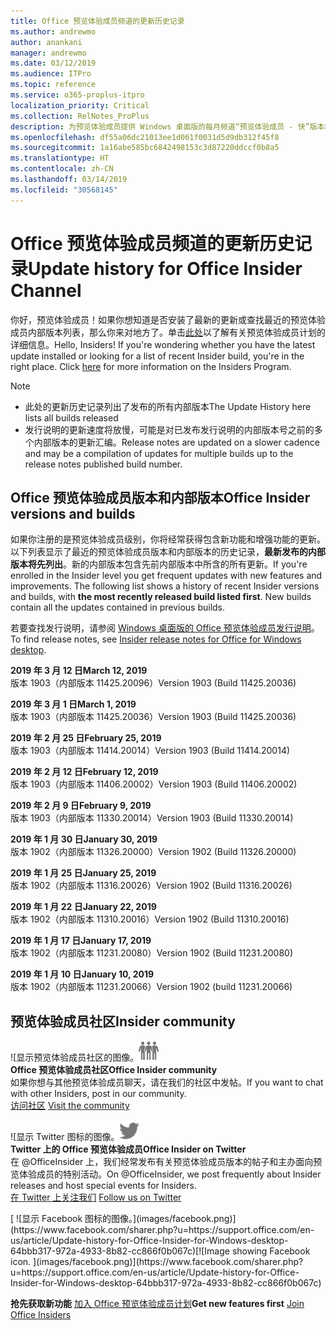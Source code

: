 ```yaml
---
title: Office 预览体验成员频道的更新历史记录
ms.author: andrewmo
author: anankani
manager: andrewmo
ms.date: 03/12/2019
ms.audience: ITPro
ms.topic: reference
ms.service: o365-proplus-itpro
localization_priority: Critical
ms.collection: RelNotes_ProPlus
description: 为预览体验成员提供 Windows 桌面版的每月频道“预览体验成员 - 快”版本的更新历史记录
ms.openlocfilehash: df55a06dc21013ee1d061f0031d5d9db312f45f8
ms.sourcegitcommit: 1a16abe585bc6842498153c3d87220ddccf0b8a5
ms.translationtype: HT
ms.contentlocale: zh-CN
ms.lasthandoff: 03/14/2019
ms.locfileid: "30568145"
---
```

# <a name="update-history-for-office-insider-channel"></a><span data-ttu-id="7bdec-103">Office 预览体验成员频道的更新历史记录</span><span class="sxs-lookup"><span data-stu-id="7bdec-103">Update history for Office Insider Channel</span></span>

<span data-ttu-id="7bdec-p101">你好，预览体验成员！如果你想知道是否安装了最新的更新或查找最近的预览体验成员内部版本列表，那么你来对地方了。单击[此处](https://insider.office.com/)以了解有关预览体验成员计划的详细信息。</span><span class="sxs-lookup"><span data-stu-id="7bdec-p101">Hello, Insiders! If you're wondering whether you have the latest update installed or looking for a list of recent Insider build, you're in the right place. Click [here](https://insider.office.com/) for more information on the Insiders Program.</span></span>

> [!NOTE]
> - <span data-ttu-id="7bdec-107">此处的更新历史记录列出了发布的所有内部版本</span><span class="sxs-lookup"><span data-stu-id="7bdec-107">The Update History here lists all builds released</span></span>
> - <span data-ttu-id="7bdec-108">发行说明的更新速度将放慢，可能是对已发布发行说明的内部版本号之前的多个内部版本的更新汇编。</span><span class="sxs-lookup"><span data-stu-id="7bdec-108">Release notes are updated on a slower cadence and may be a compilation of updates for multiple builds up to the release notes published build number.</span></span>



## <a name="office-insider-versions-and-builds"></a><span data-ttu-id="7bdec-109">Office 预览体验成员版本和内部版本</span><span class="sxs-lookup"><span data-stu-id="7bdec-109">Office Insider versions and builds</span></span>

<span data-ttu-id="7bdec-p102">如果你注册的是预览体验成员级别，你将经常获得包含新功能和增强功能的更新。以下列表显示了最近的预览体验成员版本和内部版本的历史记录，**最新发布的内部版本将先列出**。新的内部版本包含先前内部版本中所含的所有更新。</span><span class="sxs-lookup"><span data-stu-id="7bdec-p102">If you're enrolled in the Insider level you get frequent updates with new features and improvements. The following list shows a history of recent Insider versions and builds, with **the most recently released build listed first**. New builds contain all the updates contained in previous builds.</span></span> 

<span data-ttu-id="7bdec-113">若要查找发行说明，请参阅 [Windows 桌面版的 Office 预览体验成员发行说明](https://docs.microsoft.com/zh-CN/OfficeUpdates/release-notes-office-insider)。</span><span class="sxs-lookup"><span data-stu-id="7bdec-113">To find release notes, see [Insider release notes for Office for Windows desktop](https://docs.microsoft.com/zh-CN/OfficeUpdates/release-notes-office-insider).</span></span>

<span data-ttu-id="7bdec-114">**2019 年 3 月 12 日**</span><span class="sxs-lookup"><span data-stu-id="7bdec-114">**March 12, 2019**</span></span><br/> <span data-ttu-id="7bdec-115">版本 1903（内部版本 11425.20096）</span><span class="sxs-lookup"><span data-stu-id="7bdec-115">Version 1903 (Build 11425.20036)</span></span><br/>

<span data-ttu-id="7bdec-116">**2019 年 3 月 1 日**</span><span class="sxs-lookup"><span data-stu-id="7bdec-116">**March 1, 2019**</span></span><br/> <span data-ttu-id="7bdec-117">版本 1903（内部版本 11425.20036）</span><span class="sxs-lookup"><span data-stu-id="7bdec-117">Version 1903 (Build 11425.20036)</span></span><br/> 

<span data-ttu-id="7bdec-118">**2019 年 2 月 25 日**</span><span class="sxs-lookup"><span data-stu-id="7bdec-118">**February 25, 2019**</span></span><br/> <span data-ttu-id="7bdec-119">版本 1903（内部版本 11414.20014）</span><span class="sxs-lookup"><span data-stu-id="7bdec-119">Version 1903 (Build 11414.20014)</span></span><br/> 

<span data-ttu-id="7bdec-120">**2019 年 2 月 12 日**</span><span class="sxs-lookup"><span data-stu-id="7bdec-120">**February 12, 2019**</span></span><br/> <span data-ttu-id="7bdec-121">版本 1903（内部版本 11406.20002）</span><span class="sxs-lookup"><span data-stu-id="7bdec-121">Version 1903 (Build 11406.20002)</span></span><br/> 

<span data-ttu-id="7bdec-122">**2019 年 2 月 9 日**</span><span class="sxs-lookup"><span data-stu-id="7bdec-122">**February 9, 2019**</span></span><br/> <span data-ttu-id="7bdec-123">版本 1903（内部版本 11330.20014）</span><span class="sxs-lookup"><span data-stu-id="7bdec-123">Version 1903 (Build 11330.20014)</span></span><br/> 

<span data-ttu-id="7bdec-124">**2019 年 1 月 30 日**</span><span class="sxs-lookup"><span data-stu-id="7bdec-124">**January 30, 2019**</span></span><br/> <span data-ttu-id="7bdec-125">版本 1902（内部版本 11326.20000）</span><span class="sxs-lookup"><span data-stu-id="7bdec-125">Version 1902 (Build 11326.20000)</span></span><br/> 

<span data-ttu-id="7bdec-126">**2019 年 1 月 25 日**</span><span class="sxs-lookup"><span data-stu-id="7bdec-126">**January 25, 2019**</span></span><br/> <span data-ttu-id="7bdec-127">版本 1902（内部版本 11316.20026）</span><span class="sxs-lookup"><span data-stu-id="7bdec-127">Version 1902 (Build 11316.20026)</span></span><br/> 

<span data-ttu-id="7bdec-128">**2019 年 1 月 22 日**</span><span class="sxs-lookup"><span data-stu-id="7bdec-128">**January 22, 2019**</span></span><br/> <span data-ttu-id="7bdec-129">版本 1902（内部版本 11310.20016）</span><span class="sxs-lookup"><span data-stu-id="7bdec-129">Version 1902 (Build 11310.20016)</span></span><br/> 

<span data-ttu-id="7bdec-130">**2019 年 1 月 17 日**</span><span class="sxs-lookup"><span data-stu-id="7bdec-130">**January 17, 2019**</span></span><br/> <span data-ttu-id="7bdec-131">版本 1902（内部版本 11231.20080）</span><span class="sxs-lookup"><span data-stu-id="7bdec-131">Version 1902 (Build 11231.20080)</span></span><br/>

<span data-ttu-id="7bdec-132">**2019 年 1 月 10 日**</span><span class="sxs-lookup"><span data-stu-id="7bdec-132">**January 10, 2019**</span></span><br/> <span data-ttu-id="7bdec-133">版本 1902（内部版本 11231.20066）</span><span class="sxs-lookup"><span data-stu-id="7bdec-133">Version 1902 (build 11231.20066)</span></span><br/> 


## <a name="insider-community"></a><span data-ttu-id="7bdec-134">预览体验成员社区</span><span class="sxs-lookup"><span data-stu-id="7bdec-134">Insider community</span></span>

<span data-ttu-id="7bdec-135">![显示预览体验成员社区的图像。</span><span class="sxs-lookup"><span data-stu-id="7bdec-135">![Image showing insider community.</span></span> ](images/insidercommunity.png) <br/>
<span data-ttu-id="7bdec-136">**Office 预览体验成员社区**</span><span class="sxs-lookup"><span data-stu-id="7bdec-136">**Office Insider community**</span></span><br/> <span data-ttu-id="7bdec-137">如果你想与其他预览体验成员聊天，请在我们的社区中发帖。</span><span class="sxs-lookup"><span data-stu-id="7bdec-137">If you want to chat with other Insiders, post in our community.</span></span><br/><span data-ttu-id="7bdec-138"> 
[访问社区](https://go.microsoft.com/fwlink/?linkid=843493)</span><span class="sxs-lookup"><span data-stu-id="7bdec-138"> 
[Visit the community](https://go.microsoft.com/fwlink/?linkid=843493)</span></span><br/> 

<span data-ttu-id="7bdec-139">![显示 Twitter 图标的图像。</span><span class="sxs-lookup"><span data-stu-id="7bdec-139">![Image showing twitter icon.</span></span> ](images/twitter.png)<br/>
<span data-ttu-id="7bdec-140">**Twitter 上的 Office 预览体验成员**</span><span class="sxs-lookup"><span data-stu-id="7bdec-140">**Office Insider on Twitter**</span></span><br/> <span data-ttu-id="7bdec-141">在 @OfficeInsider 上，我们经常发布有关预览体验成员版本的帖子和主办面向预览体验成员的特别活动。</span><span class="sxs-lookup"><span data-stu-id="7bdec-141">On @OfficeInsider, we post frequently about Insider releases and host special events for Insiders.</span></span><br/><span data-ttu-id="7bdec-142"> 
[在 Twitter 上关注我们](https://go.microsoft.com/fwlink/?linkid=717717)</span><span class="sxs-lookup"><span data-stu-id="7bdec-142"> 
[Follow us on Twitter](https://go.microsoft.com/fwlink/?linkid=717717)</span></span><br/> 

<span data-ttu-id="7bdec-143">
  [
  ![显示 Facebook 图标的图像。](images/facebook.png)](https://www.facebook.com/sharer.php?u=https://support.office.com/en-us/article/Update-history-for-Office-Insider-for-Windows-desktop-64bbb317-972a-4933-8b82-cc866f0b067c)</span><span class="sxs-lookup"><span data-stu-id="7bdec-143">[![Image showing Facebook icon. ](images/facebook.png)](https://www.facebook.com/sharer.php?u=https://support.office.com/en-us/article/Update-history-for-Office-Insider-for-Windows-desktop-64bbb317-972a-4933-8b82-cc866f0b067c)</span></span>


<span data-ttu-id="7bdec-144">**抢先获取新功能**
[加入 Office 预览体验成员计划](https://insider.office.com/)</span><span class="sxs-lookup"><span data-stu-id="7bdec-144">**Get new features first**
[Join Office Insiders](https://insider.office.com/)</span></span>